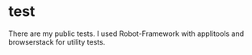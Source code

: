 # test
There are my public tests. I used Robot-Framework with applitools and browserstack for utility tests.

